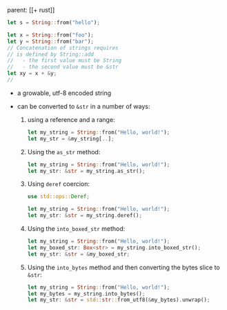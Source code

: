 parent: [[+ rust]]

```rust
let s = String::from("hello");

let x = String::from("foo");
let y = String::from("bar");
// Concatenation of strings requires
// is defined by String::add
//   - the first value must be String
//   - the second value must be &str
let xy = x + &y;
// 
```

- a growable, utf-8 encoded string
- can be converted to `&str` in a number of ways:

  1.  using a reference and a range:

      ```rust
      let my_string = String::from("Hello, world!");
      let my_str = &my_string[..];
      ```

  1.  Using the `as_str` method:

      ```rust
      let my_string = String::from("Hello, world!");
      let my_str: &str = my_string.as_str();
      ```

  1.  Using `deref` coercion:

      ```rust
      use std::ops::Deref;

      let my_string = String::from("Hello, world!");
      let my_str: &str = my_string.deref();
      ```

  1.  Using the `into_boxed_str` method:

      ```rust
      let my_string = String::from("Hello, world!");
      let my_boxed_str: Box<str> = my_string.into_boxed_str();
      let my_str: &str = &my_boxed_str;
      ```

  1.  Using the `into_bytes` method and then converting the bytes slice to `&str`:
      ```rust
      let my_string = String::from("Hello, world!");
      let my_bytes = my_string.into_bytes();
      let my_str: &str = std::str::from_utf8(&my_bytes).unwrap();
      ```
